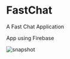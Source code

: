 # FastChat
A Fast Chat Application 

App using Firebase

![snapshot](https://github.com/omarfar25/FastChat/blob/master/fastchat.JPEG)
